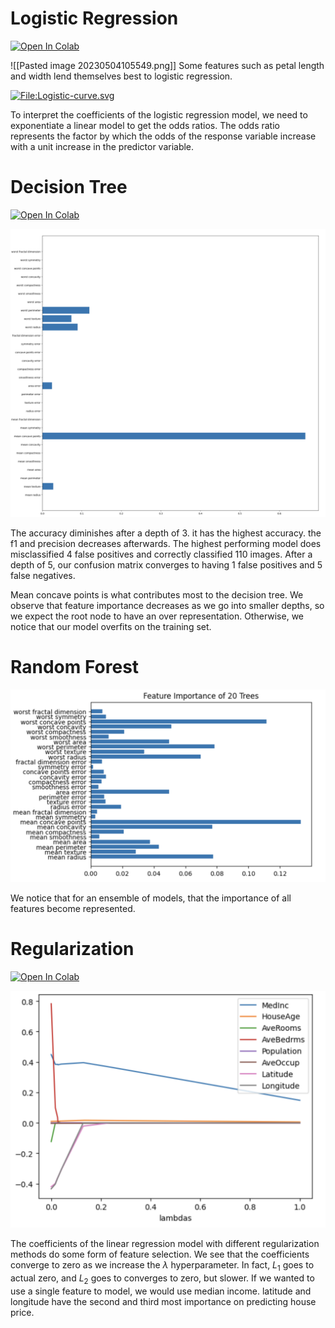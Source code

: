 
# Logistic Regression

[![Open In Colab](https://colab.research.google.com/assets/colab-badge.svg)](https://colab.research.google.com/drive/11HjJF8F4V1OxJr1LDwYajnoO0vKZ9lMg)

![[Pasted image 20230504105549.png]]
Some features such as petal length and width lend themselves best to logistic regression.

[![File:Logistic-curve.svg](https://upload.wikimedia.org/wikipedia/commons/thumb/8/88/Logistic-curve.svg/600px-Logistic-curve.svg.png)](https://upload.wikimedia.org/wikipedia/commons/8/88/Logistic-curve.svg)

To interpret the coefficients of the logistic regression model, we need to exponentiate a linear model to get the odds ratios. The odds ratio represents the factor by which the odds of the response variable increase with a unit increase in the predictor variable. 

# Decision Tree

[![Open In Colab](https://colab.research.google.com/assets/colab-badge.svg)](https://colab.research.google.com/drive/1ei3EBDW-LBdFPN_y7H4kgxBjNvfx_6Kk)


![](../assets/images/![[Pasted%20image%2020230504103124.png]].png)


The accuracy diminishes after a depth of 3. it has the highest accuracy. the f1 and precision decreases afterwards. The highest performing model does misclassified 4 false positives and correctly classified 110 images. After a depth of 5, our confusion matrix converges to having 1 false positives and 5 false negatives.  

Mean concave points is what contributes most to the decision tree. We observe that feature importance decreases as we go into smaller depths, so we expect the root node to have an over representation. Otherwise, we notice that our model overfits on the training set.

# Random Forest

![Random Forest Picture](../assets/images/2023-05-04-11-42-28.png)

We notice that for an ensemble of models, that the importance of all features become represented.  

# Regularization 

[![Open In Colab](https://colab.research.google.com/assets/colab-badge.svg)](https://colab.research.google.com/drive/1qqKlh_gHRURDwVEMF5RgmwqZENPCmRZU)

![Regularization Picture](../assets/images/2023-05-04-11-41-43.png)

The coefficients of the linear regression model with different regularization methods do some form of feature selection. We see that the coefficients converge to zero as we increase the $\lambda$ hyperparameter. In fact, $L_1$ goes to actual zero, and $L_2$ goes to converges to zero, but slower. If we wanted to use a single feature to model, we would use median income. latitude and longitude have the second and third most importance on predicting house price. 

